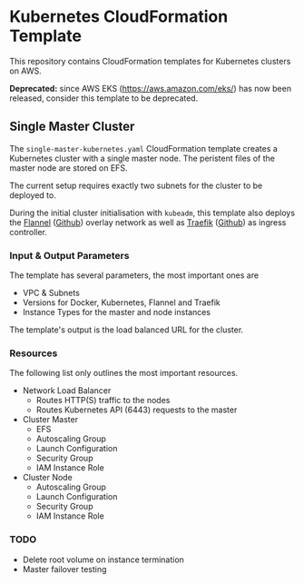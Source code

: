 # Kubernetes CloudFormation Template

This repository contains CloudFormation templates for Kubernetes clusters on AWS.

**Deprecated:** since AWS EKS (<https://aws.amazon.com/eks/>) has now been released, consider this template to be deprecated.

## Single Master Cluster

The `single-master-kubernetes.yaml` CloudFormation template creates a Kubernetes cluster with a single master node. The peristent files of the master node are stored on EFS.

The current setup requires exactly two subnets for the cluster to be deployed to.

During the initial cluster initialisation with `kubeadm`, this template also deploys the [Flannel](https://coreos.com/flannel/docs/latest/) ([Github](https://github.com/coreos/flannel)) overlay network as well as [Traefik](https://traefik.io/) ([Github](https://github.com/containous/traefik)) as ingress controller.

### Input & Output Parameters

The template has several parameters, the most important ones are

- VPC & Subnets
- Versions for Docker, Kubernetes, Flannel and Traefik
- Instance Types for the master and node instances

The template's output is the load balanced URL for the cluster.

### Resources

The following list only outlines the most important resources.

- Network Load Balancer
  - Routes HTTP(S) traffic to the nodes
  - Routes Kubernetes API (6443) requests to the master
- Cluster Master
  - EFS
  - Autoscaling Group
  - Launch Configuration
  - Security Group
  - IAM Instance Role
- Cluster Node
  - Autoscaling Group
  - Launch Configuration
  - Security Group
  - IAM Instance Role

### TODO

- Delete root volume on instance termination
- Master failover testing
